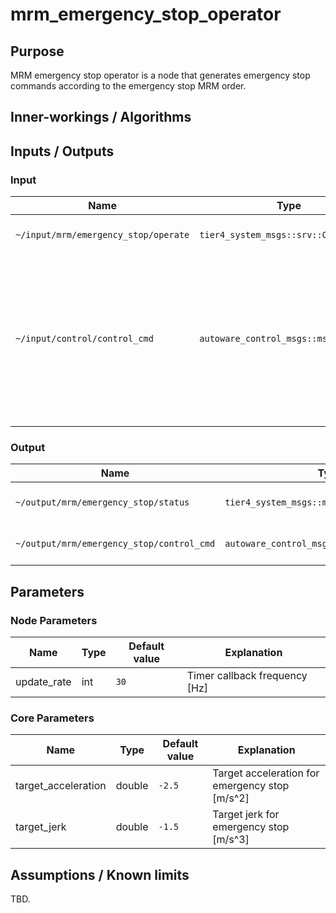 # mrm_emergency_stop_operator

## Purpose

MRM emergency stop operator is a node that generates emergency stop commands according to the emergency stop MRM order.

## Inner-workings / Algorithms

## Inputs / Outputs

### Input

| Name                                 | Type                                  | Description                                                                                                                   |
| ------------------------------------ | ------------------------------------- | ----------------------------------------------------------------------------------------------------------------------------- |
| `~/input/mrm/emergency_stop/operate` | `tier4_system_msgs::srv::OperateMrm`  | MRM execution order                                                                                                           |
| `~/input/control/control_cmd`        | `autoware_control_msgs::msg::Control` | Control command output from the last node of the control component. Used for the initial value of the emergency stop command. |
|                                      |                                       |                                                                                                                               |

### Output

| Name                                      | Type                                        | Description            |
| ----------------------------------------- | ------------------------------------------- | ---------------------- |
| `~/output/mrm/emergency_stop/status`      | `tier4_system_msgs::msg::MrmBehaviorStatus` | MRM execution status   |
| `~/output/mrm/emergency_stop/control_cmd` | `autoware_control_msgs::msg::Control`       | Emergency stop command |

## Parameters

### Node Parameters

| Name        | Type | Default value | Explanation                   |
| ----------- | ---- | ------------- | ----------------------------- |
| update_rate | int  | `30`          | Timer callback frequency [Hz] |

### Core Parameters

| Name                | Type   | Default value | Explanation                                    |
| ------------------- | ------ | ------------- | ---------------------------------------------- |
| target_acceleration | double | `-2.5`        | Target acceleration for emergency stop [m/s^2] |
| target_jerk         | double | `-1.5`        | Target jerk for emergency stop [m/s^3]         |

## Assumptions / Known limits

TBD.
